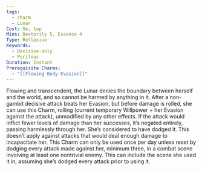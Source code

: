 ```yaml
---
tags:
  - charm
  - Lunar
Cost: 5m, 1wp
Mins: Dexterity 5, Essence 4
Type: Reflexive
Keywords:
  - Decisive-only
  - Perilous
Duration: Instant
Prerequisite Charms:
  - "[[Flowing Body Evasion]]"
---
```

Flowing and transcendent, the Lunar denies the boundary between herself and the world, and so cannot be harmed by anything in it. After a non-gambit decisive attack beats her Evasion, but before damage is rolled, she can use this Charm, rolling (current temporary Willpower + her Evasion against the attack), unmodified by any other effects. If the attack would inflict fewer levels of damage than her successes, it’s negated entirely, passing harmlessly through her. She’s considered to have dodged it. This doesn’t apply against attacks that would deal enough damage to incapacitate her. This Charm can only be used once per day unless reset by dodging every attack made against her, minimum three, in a combat scene involving at least one nontrivial enemy. This can include the scene she used it in, assuming she’s dodged every attack prior to using it. 